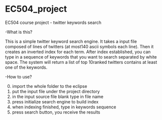 EC504_project
=============

EC504 course project - twitter keywords search

-What is this?

This is a simple twitter keyword search engine. 
It takes a input file composed of lines of 
twitters (at most140 ascii symbols each line).
Then it creates an inverted index for each term.
After index established, you can type in a 
sequence of keywords that you want to search 
separated by white space. The system will return
a list of top 10ranked twitters contains at least
one of the keywords.

-How to use?

0. import the whole folder to the eclipse
1. put the input file under the project directory
2. in the input source file blank type in file name
3. press initialize search engine to build index
4. when indexing finished, type in keywords sequence
5. press search button, you receive the results
